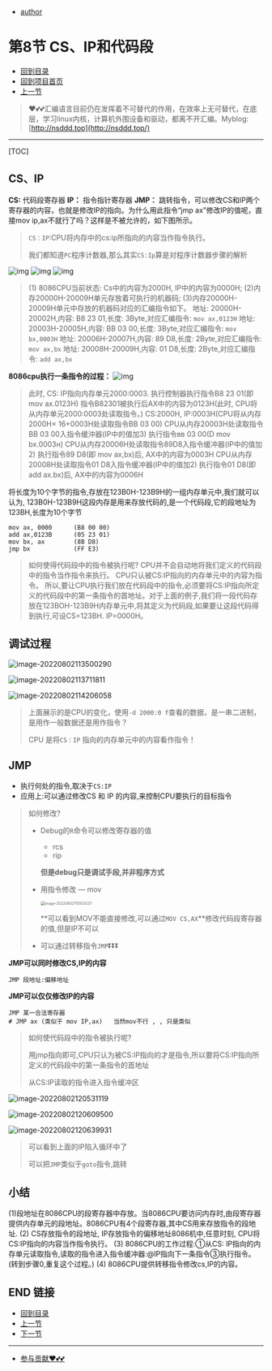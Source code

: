 + [author](https://github.com/3293172751)

# 第8节 CS、IP和代码段

+ [回到目录](../README.md)
+ [回到项目首页](../../README.md)
+ [上一节](7.md)
> ❤️💕💕汇编语言目前仍在发挥着不可替代的作用，在效率上无可替代，在底层，学习linux内核，计算机外围设备和驱动，都离不开汇编。Myblog:[http://nsddd.top](http://nsddd.top/)
---
[TOC]

## CS、IP

**CS:**   代码段寄存器
**IP：** 指令指针寄存器
**JMP：** 跳转指令，可以修改CS和IP两个寄存器的内容，也就是修改IP的指向。为什么用此指令“jmp ax”修改IP的值呢，直接mov ip,ax不就行了吗？这样是不被允许的，如下图所示。

> `CS：IP`:CPU将内存中的cs:ip所指向的内容当作指令执行。
>
> 我们都知道`PC`程序计数器,那么其实`CS:Ip`算是对程序计数器步骤的解析


![img](assets/dac115e5de57d86a26d13bcb4a3d95dc_709x423-16594110058563.png)
![img](assets/f6ab573d552cdffadebe8799f2fe0208_877x317.png)
![img](assets/0010f59a60c212bd5109a62cad9eb727_789x458.png)

> (1) 8086CPU当前状态: Cs中的内容为2000H, IP中的内容为0000H;
> (2)内存20000H-20009H单元存放着可执行的机器码;
> (3)内存20000H-20009H单元中存放的机器码对应的汇编指令如下。
> 地址: 20000H-20002H,内容: B8 23 01,长度: 3Byte,对应汇编指令: `mov ax,0123H`
> 地址: 20003H-20005H,内容: BB 03 00,长度: 3Byte,对应汇编指令: `mov bx,0003H`
> 地址: 20006H-20007H,内容: 89 D8,长度: 2Byte,对应汇编指令: `mov ax,bx`
> 地址: 20008H-20009H,内容: 01 D8,长度: 2Byte,对应汇编指令: `add ax,bx`



**8086cpu执行一条指令的过程：**
![img](assets/459c86b88f35afa4d1e5a68c0b68c1e0_777x373.gif)

> 此时, CS: IP指向内存单元2000:0003.
> 执行控制器执行指令B8 23 01(即mov ax.0123H)
> 指令B82301被执行后AX中的内容为0123H(此时, CPU将从内存单元2000:0003处读取指令。)
> CS:2000H, IP:0003H(CPU将从内存2000H× 16+0003H处读取指令BB 03 00)
> CPU从内存20003H处读取指令BB 03 00入指令缓沖器(IP中的值加3)
> 执行指令вв 03 00(D mov bx.0003н)
> CPU从内存20006H处读取指令89D8入指令缓冲器(IP中的值加2)
> 执行指令89 D8(即 mov ax,bx)后, AX中的内容为0003H
> CPU从内存20008H处读取指令01 D8入指令缓冲器(IP中的值加2)
> 执行指令01 D8(即add ax.bx)后, AX中的内容为0006H

将长度为10个字节的指令,存放在123B0H-123B9H的一组内存单元中,我们就可以认为, 123B0H-123B9H这段内存是用来存放代码的,是一个代码段,它的段地址为123BH,长度为10个字节

```
mov ax, 0000      (B8 00 00)
add ax,0123B      (05 23 01)
mov bx, ax        (8B D8)
jmp bx            (FF E3)
```

> 如何使得代码段中的指令被执行呢?
> CPU并不会自动地将我们定义的代码段中的指令当作指令来执行。
> CPU只认被CS:IP指向的内存单元中的内容为指令。
> 所以,要让CPU执行我们放在代码段中的指令,必须要将CS:IP指向所定义的代码段中的第一条指令的首地址。对于上面的例子,我们将一段代码存放在123BOH-123B9H内存单元中,将其定义为代码段,如果要让这段代码得到执行,可设CS=123BH. IP=0000H。

## 调试过程

![image-20220802113500290](assets/image-20220802113500290.png)

![image-20220802113711811](assets/image-20220802113711811.png)

![image-20220802114206058](assets/image-20220802114206058.png)

> 上面展示的是CPU的变化，使用`-d 2000:0 f`查看的数据，是一串二进制，是用作一般数据还是用作指令？
>
> CPU 是将`CS：IP` 指向的内存单元中的内容看作指令！



## JMP

+ 执行何处的指令,取决于`CS:IP`
+ 应用上:可以通过修改CS 和 IP 的内容,来控制CPU要执行的目标指令

> 如何修改?
>
> + Debug的`R`命令可以修改寄存器的值  
>
>   + rcs
>   + rip
>
>   **但是debug只是调试手段,并非程序方式**
>
> + 用指令修改   —  mov
>
>   <img src="assets/image-20220802115502037.png" alt="image-20220802115502037" style="zoom: 50%;" />
>
>   **可以看到MOV不能直接修改,可以通过`MOV CS,AX`**修改代码段寄存器的值,但是IP不可以
>
> + 可以通过转移指令`JMP`⏬⏬⏬

**JMP可以同时修改CS,IP的内容**

```
JMP 段地址:偏移地址
```



**JMP可以仅仅修改IP的内容**

```
JMP 某一合法寄存器
# JMP ax (类似于 mov IP,ax)   当然mov不行 , , 只是类似
```



> 如何使代码段中的指令被执行呢?
>
> 用jmp指向即可,CPU只认为被CS:IP指向的才是指令,所以要将CS:IP指向所定义的代码段中的第一条指令的首地址
>
> 从CS:IP读取的指令进入指令缓冲区

![image-20220802120531119](assets/image-20220802120531119.png)

![image-20220802120609500](assets/image-20220802120609500.png)

![image-20220802120639931](assets/image-20220802120639931.png)

> 可以看到上面的IP陷入循环中了
>
> 可以把`JMP`类似于`goto`指令,跳转



## 小结

(1)段地址在8086CPU的段寄存器中存放。当8086CPU要访问内存时,由段寄存器提供内存单元的段地址。8086CPU有4个段寄存器,其中CS用来存放指令的段地址.
(2) CS存放指令的段地址, IP存放指令的偏移地址8086机中,任意时刻, CPU将CS:IP指向的内容当作指令执行。
(3) 8086CPU的工作过程:①从CS: IP指向的内存单元读取指令,读取的指令进入指令缓冲器:@IP指向下一条指令③执行指令。(转到步骤0,重复这个过程。)
(4) 8086CPU提供转移指令修改cs,IP的内容。

## END 链接
+ [回到目录](../README.md)
+ [上一节](7.md)
+ [下一节](9.md)
---
+ [参与贡献❤️💕💕](https://github.com/3293172751/Block_Chain/blob/master/Git/git-contributor.md)
